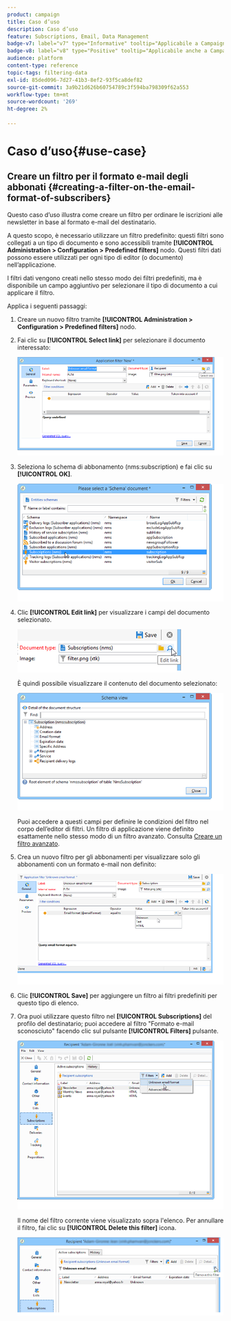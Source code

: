 ```yaml
---
product: campaign
title: Caso d’uso
description: Caso d’uso
feature: Subscriptions, Email, Data Management
badge-v7: label="v7" type="Informative" tooltip="Applicabile a Campaign Classic v7"
badge-v8: label="v8" type="Positive" tooltip="Applicabile anche a Campaign v8"
audience: platform
content-type: reference
topic-tags: filtering-data
exl-id: 85ded096-7d27-41b3-8ef2-93f5ca8def82
source-git-commit: 3a9b21d626b60754789c3f594ba798309f62a553
workflow-type: tm+mt
source-wordcount: '269'
ht-degree: 2%

---
```


# Caso d’uso{#use-case}



## Creare un filtro per il formato e-mail degli abbonati {#creating-a-filter-on-the-email-format-of-subscribers}

Questo caso d’uso illustra come creare un filtro per ordinare le iscrizioni alle newsletter in base al formato e-mail del destinatario.

A questo scopo, è necessario utilizzare un filtro predefinito: questi filtri sono collegati a un tipo di documento e sono accessibili tramite **[!UICONTROL Administration > Configuration > Predefined filters]** nodo. Questi filtri dati possono essere utilizzati per ogni tipo di editor (o documento) nell’applicazione.

I filtri dati vengono creati nello stesso modo dei filtri predefiniti, ma è disponibile un campo aggiuntivo per selezionare il tipo di documento a cui applicare il filtro.

Applica i seguenti passaggi:

1. Creare un nuovo filtro tramite **[!UICONTROL Administration > Configuration > Predefined filters]** nodo.
1. Fai clic su **[!UICONTROL Select link]** per selezionare il documento interessato:

   ![](assets/s_ncs_user_filter_choose_schema.png)

1. Seleziona lo schema di abbonamento (nms:subscription) e fai clic su **[!UICONTROL OK]**.

   ![](assets/s_ncs_user_filter_select_schema.png)

1. Clic **[!UICONTROL Edit link]** per visualizzare i campi del documento selezionato.

   ![](assets/s_ncs_user_filter_edit_schema.png)

   È quindi possibile visualizzare il contenuto del documento selezionato:

   ![](assets/s_ncs_user_filter_view_schema.png)

   Puoi accedere a questi campi per definire le condizioni del filtro nel corpo dell’editor di filtri. Un filtro di applicazione viene definito esattamente nello stesso modo di un filtro avanzato. Consulta [Creare un filtro avanzato](../../platform/using/creating-filters.md#creating-an-advanced-filter).

1. Crea un nuovo filtro per gli abbonamenti per visualizzare solo gli abbonamenti con un formato e-mail non definito:

   ![](assets/s_ncs_user_filter_parameters.png)

1. Clic **[!UICONTROL Save]** per aggiungere un filtro ai filtri predefiniti per questo tipo di elenco.
1. Ora puoi utilizzare questo filtro nel **[!UICONTROL Subscriptions]** del profilo del destinatario; puoi accedere al filtro &quot;Formato e-mail sconosciuto&quot; facendo clic sul pulsante **[!UICONTROL Filters]** pulsante.

   ![](assets/s_ncs_user_filter_on_events.png)

   Il nome del filtro corrente viene visualizzato sopra l&#39;elenco. Per annullare il filtro, fai clic su **[!UICONTROL Delete this filter]** icona.

   ![](assets/s_ncs_user_filter_on_subscriptions.png)
